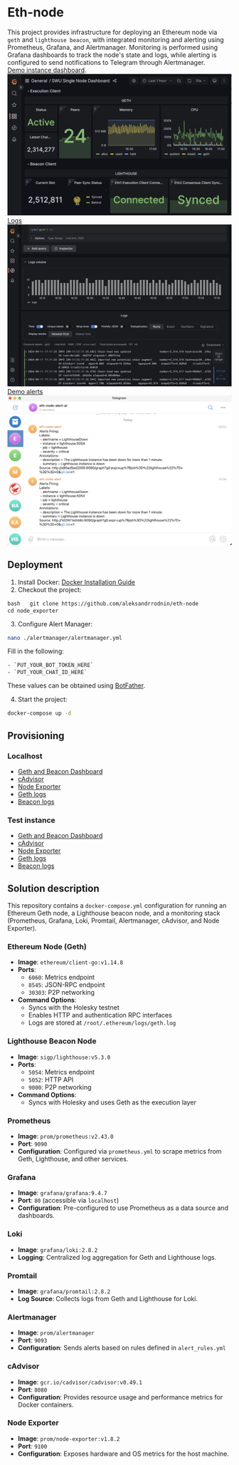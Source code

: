 # Eth-node
This project provides infrastructure for deploying an Ethereum node via `geth` and `lighthouse beacon`, with integrated monitoring and alerting using Prometheus, Grafana, and Alertmanager. Monitoring is performed using Grafana dashboards to track the node's state and logs, while alerting is configured to send notifications to Telegram through Alertmanager.  
[Demo instance dashboard](http://206.189.0.110/d/singlenode/swu-single-node-dashboard?orgId=1&refresh=10s).
![Dashboard](./doc/dashboard.png)
[Logs](http://206.189.0.110/explore?orgId=1&left=%7B%22datasource%22:%22loki%22,%22queries%22:%5B%7B%22refId%22:%22A%22,%22expr%22:%22%7Bjob%3D%5C%22geth%5C%22%7D%20%7C%3D%20%60%60%22,%22queryType%22:%22range%22,%22datasource%22:%7B%22type%22:%22loki%22,%22uid%22:%22loki%22%7D,%22editorMode%22:%22builder%22%7D%5D,%22range%22:%7B%22from%22:%22now-1h%22,%22to%22:%22now%22%7D%7D)
![Logs](./doc/logs.png)
[Demo alerts](https://t.me/+P3Xr4vee3jExMGVi)
![Alerts](./doc/alerts.png)

## Deployment

1. Install Docker: [Docker Installation Guide](https://docs.docker.com/engine/install/ubuntu/)
2. Checkout the project:
```
bash   git clone https://github.com/aleksandrrodnin/eth-node  
cd node_exporter
   ```
3. Configure Alert Manager:
```bash
nano ./alertmanager/alertmanager.yml
```  
   Fill in the following: 

    - `PUT_YOUR_BOT_TOKEN_HERE`  
    - `PUT_YOUR_CHAT_ID_HERE`

   These values can be obtained using [BotFather](https://t.me/BotFather).

4. Start the project:
```bash 
docker-compose up -d
```

## Provisioning

### Localhost

- [Geth and Beacon Dashboard](http://206.189.0.110/d/singlenode/single-node-dashboard?orgId=1&refresh=10s&from=now-24h&to=now)
- [cAdvisor](http://localhost/d/AYqO8-6Sz/docker-monitoring-with-node-selection?orgId=1&refresh=10s)
- [Node Exporter](http://localhost/d/rYdddlPWk/node-exporter-full?orgId=1&refresh=1m&from=now-5m&to=now)
- [Geth logs](http://localhost/explore?orgId=1&left=%7B%22datasource%22:%22loki%22,%22queries%22:%5B%7B%22refId%22:%22A%22,%22expr%22:%22%7Bjob%3D%5C%22geth%5C%22%7D%20%7C%3D%20%60%60%22,%22queryType%22:%22range%22,%22datasource%22:%7B%22type%22:%22loki%22,%22uid%22:%22loki%22%7D,%22editorMode%22:%22builder%22%7D%5D,%22range%22:%7B%22from%22:%22now-1h%22,%22to%22:%22now%22%7D%7D)
- [Beacon logs](http://localhost/explore?orgId=1&left=%7B%22datasource%22:%22loki%22,%22queries%22:%5B%7B%22refId%22:%22A%22,%22expr%22:%22%7Bjob%3D%5C%22lighthouse%5C%22%7D%20%7C%3D%20%60%60%22,%22queryType%22:%22range%22,%22datasource%22:%7B%22type%22:%22loki%22,%22uid%22:%22loki%22%7D,%22editorMode%22:%22builder%22%7D%5D,%22range%22:%7B%22from%22:%22now-1h%22,%22to%22:%22now%22%7D%7D)

### Test instance

- [Geth and Beacon Dashboard](http://206.189.0.110/d/singlenode/swu-single-node-dashboard?orgId=1&refresh=10s)
- [cAdvisor](http://206.189.0.110/d/AYqO8-6Sz/docker-monitoring-with-node-selection?orgId=1&refresh=10s)
- [Node Exporter](http://206.189.0.110/d/rYdddlPWk/node-exporter-full?orgId=1&refresh=1m&from=now-5m&to=now)
- [Geth logs](http://206.189.0.110/explore?orgId=1&left=%7B%22datasource%22:%22loki%22,%22queries%22:%5B%7B%22refId%22:%22A%22,%22expr%22:%22%7Bjob%3D%5C%22geth%5C%22%7D%20%7C%3D%20%60%60%22,%22queryType%22:%22range%22,%22datasource%22:%7B%22type%22:%22loki%22,%22uid%22:%22loki%22%7D,%22editorMode%22:%22builder%22%7D%5D,%22range%22:%7B%22from%22:%22now-1h%22,%22to%22:%22now%22%7D%7D)
- [Beacon logs](http://206.189.0.110/explore?orgId=1&left=%7B%22datasource%22:%22loki%22,%22queries%22:%5B%7B%22refId%22:%22A%22,%22expr%22:%22%7Bjob%3D%5C%22lighthouse%5C%22%7D%20%7C%3D%20%60%60%22,%22queryType%22:%22range%22,%22datasource%22:%7B%22type%22:%22loki%22,%22uid%22:%22loki%22%7D,%22editorMode%22:%22builder%22%7D%5D,%22range%22:%7B%22from%22:%22now-1h%22,%22to%22:%22now%22%7D%7D)

## Solution description
This repository contains a `docker-compose.yml` configuration for running an Ethereum Geth node, a Lighthouse beacon node, and a monitoring stack (Prometheus, Grafana, Loki, Promtail, Alertmanager, cAdvisor, and Node Exporter).

### Ethereum Node (Geth)

- **Image**: `ethereum/client-go:v1.14.8`
- **Ports**:
  - `6060`: Metrics endpoint
  - `8545`: JSON-RPC endpoint
  - `30303`: P2P networking
- **Command Options**:
  - Syncs with the Holesky testnet
  - Enables HTTP and authentication RPC interfaces
  - Logs are stored at `/root/.ethereum/logs/geth.log`

### Lighthouse Beacon Node

- **Image**: `sigp/lighthouse:v5.3.0`
- **Ports**:
  - `5054`: Metrics endpoint
  - `5052`: HTTP API
  - `9000`: P2P networking
- **Command Options**:
  - Syncs with Holesky and uses Geth as the execution layer

### Prometheus

- **Image**: `prom/prometheus:v2.43.0`
- **Port**: `9090`
- **Configuration**: Configured via `prometheus.yml` to scrape metrics from Geth, Lighthouse, and other services.

### Grafana

- **Image**: `grafana/grafana:9.4.7`
- **Port**: `80` (accessible via `localhost`)
- **Configuration**: Pre-configured to use Prometheus as a data source and dashboards.

### Loki

- **Image**: `grafana/loki:2.8.2`
- **Logging**: Centralized log aggregation for Geth and Lighthouse logs.

### Promtail

- **Image**: `grafana/promtail:2.8.2`
- **Log Source**: Collects logs from Geth and Lighthouse for Loki.

### Alertmanager

- **Image**: `prom/alertmanager`
- **Port**: `9093`
- **Configuration**: Sends alerts based on rules defined in `alert_rules.yml`


### cAdvisor

- **Image**: `gcr.io/cadvisor/cadvisor:v0.49.1`
- **Port**: `8080`
- **Configuration**: Provides resource usage and performance metrics for Docker containers.

### Node Exporter

- **Image**: `prom/node-exporter:v1.8.2`
- **Port**: `9100`
- **Configuration**: Exposes hardware and OS metrics for the host machine.